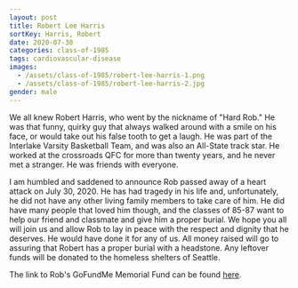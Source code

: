 ```yaml
---
layout: post
title: Robert Lee Harris
sortKey: Harris, Robert
date: 2020-07-30
categories: class-of-1985
tags: cardiovascular-disease
images:
  - /assets/class-of-1985/robert-lee-harris-1.png
  - /assets/class-of-1985/robert-lee-harris-2.jpg
gender: male
---
```

We all knew Robert Harris, who went by the nickname of "Hard Rob." He was that funny, quirky guy that always walked around with a smile on his face, or would take out his false tooth to get a laugh. He was part of the Interlake Varsity Basketball Team, and was also an All-State track star. He worked at the crossroads QFC for more than twenty years, and he never met a stranger. He was friends with everyone. 

I am humbled and saddened to announce Rob passed away of a heart attack on July 30, 2020. He has had tragedy in his life and, unfortunately, he did not have any other living family members to take care of him. He did have many people that loved him though, and the classes of 85-87 want to help our friend and classmate and give him a proper burial. We hope you all will join us and allow Rob to lay in peace with the respect and dignity that he deserves. He would have done it for any of us. All money raised will go to assuring that Robert has a proper burial with a headstone. Any leftover funds will be donated to the homeless shelters of Seattle.

The link to Rob's GoFundMe Memorial Fund can be found [here](https://www.gofundme.com/f/robert-harris-memorial-fund?utm_source=customer&utm_campaign=m_pd+share-sheet&utm_medium=copy_link-tip).